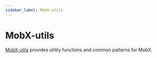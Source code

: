 ```yaml
---
sidebar_label: MobX-utils
---
```


# MobX-utils

[MobX-utils](https://github.com/mobxjs/mobx-utils) provides utility functions and common patterns for MobX.

